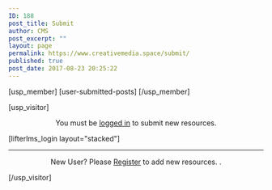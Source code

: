 ```yaml
---
ID: 188
post_title: Submit
author: CMS
post_excerpt: ""
layout: page
permalink: https://www.creativemedia.space/submit/
published: true
post_date: 2017-08-23 20:25:22
---
```

[usp_member]
[user-submitted-posts]
[/usp_member]

[usp_visitor]
<p style="text-align: center;">You must be <a href="https://www.creativemedia.space/account/">logged in</a> to submit new resources.</p>
[lifterlms_login layout="stacked"]

<hr />
<p style="text-align: center;">New User? Please <a href="https://www.creativemedia.space/register/">Register</a> to add new resources. .</p>
[/usp_visitor]
